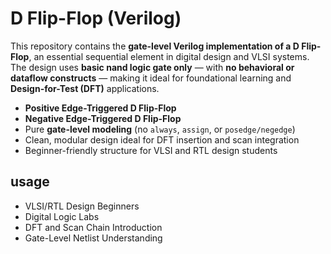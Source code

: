# D Flip-Flop (Verilog)

This repository contains the **gate-level Verilog implementation of a D Flip-Flop**, an essential sequential element in digital design and VLSI systems. The design uses **basic nand logic gate only** — with **no behavioral or dataflow constructs** — making it ideal for foundational learning and **Design-for-Test (DFT)** applications.

-  **Positive Edge-Triggered D Flip-Flop**  
-  **Negative Edge-Triggered D Flip-Flop**  
-  Pure **gate-level modeling** (no `always`, `assign`, or `posedge/negedge`)  
-  Clean, modular design ideal for DFT insertion and scan integration  
-  Beginner-friendly structure for VLSI and RTL design students

## usage

- VLSI/RTL Design Beginners  
- Digital Logic Labs  
- DFT and Scan Chain Introduction  
- Gate-Level Netlist Understanding

